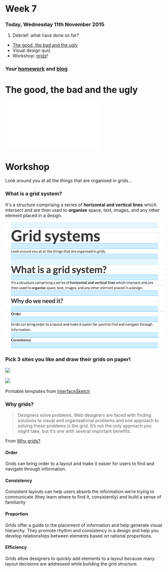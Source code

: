 # Week 7

### Today, Wednesday 11th November 2015

1. Debrief: what have done so far?
* [The good, the bad and the ugly](#the-good-the-bad-and-the-ugly)
* Visual design quiz
* Workshop: [gridz](#workshop)! 

### Your [homework](#homework) and [blog](#blog)


# The good, the bad and the ugly

![](assets/Visual-ID_Presentation_Universal.pdf)


# Workshop

Look around you at all the things that are organised in grids... 

### What is a grid system?

It's a structure comprising a series of **horizontal and vertical lines** which intersect and are then used to **organise** space, text, images, and any other element placed in a design.

![](assets/grid-lover.gif)

### Pick 3 sites you like and draw their grids on paper!

![](http://www.interfacesketch.com/previews/web-browser-template.png)

![](http://www.interfacesketch.com/previews/iphone6.png)

Printable templates from [InterfaceSketch](http://www.interfacesketch.com)

### Why grids?

> Designers solve problems. Web designers are faced with finding solutions to visual and organisational problems and one approach to solving these problems is the grid. It’s not the only approach you might take, but it’s one with several important benefits.

From [Why grids?](http://www.vanseodesign.com/web-design/why-grids/)

#### **Order** 

Grids can bring order to a layout and make it easier for users to find and navigate through information.
	
#### **Consistency** 

Consistent layouts can help users absorb the information we’re trying to communicate (they learn where to find it, consistently) and build a sense of familiarity
	
#### **Proportion** 

Grids offer a guide to the placement of information and help generate visual hierarchy. They promote rhythm and consistency in a design and help you develop relationships between elements based on rational proportions.

#### **Efficiency** 

Grids allow designers to quickly add elements to a layout because many layout decisions are addressed while building the grid structure.